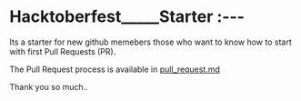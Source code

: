 # Hacktoberfest_____Starter :---
 
 Its a starter for new github memebers those who want to know how to start with first Pull Requests (PR).
 
 The Pull Request process is available in [pull_request.md](https://github.com/Asutosh989/Hacktoberfest-starter/blob/master/pull_request.md)
 
 Thank you so much.. 
